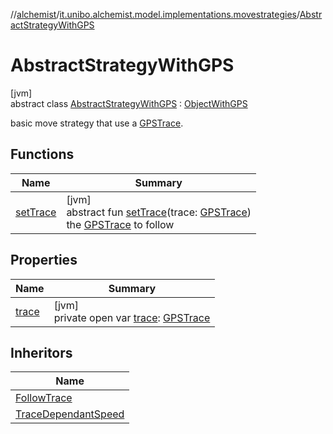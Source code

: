 //[alchemist](../../../index.md)/[it.unibo.alchemist.model.implementations.movestrategies](../index.md)/[AbstractStrategyWithGPS](index.md)

# AbstractStrategyWithGPS

[jvm]\
abstract class [AbstractStrategyWithGPS](index.md) : [ObjectWithGPS](../../it.unibo.alchemist.model.interfaces/-object-with-g-p-s/index.md)

basic move strategy that use a [GPSTrace](../../it.unibo.alchemist.model.interfaces/-g-p-s-trace/index.md).

## Functions

| Name | Summary |
|---|---|
| [setTrace](../../it.unibo.alchemist.model.interfaces/-object-with-g-p-s/set-trace.md) | [jvm]<br>abstract fun [setTrace](../../it.unibo.alchemist.model.interfaces/-object-with-g-p-s/set-trace.md)(trace: [GPSTrace](../../it.unibo.alchemist.model.interfaces/-g-p-s-trace/index.md))<br>the [GPSTrace](../../it.unibo.alchemist.model.interfaces/-g-p-s-trace/index.md) to follow |

## Properties

| Name | Summary |
|---|---|
| [trace](trace.md) | [jvm]<br>private open var [trace](trace.md): [GPSTrace](../../it.unibo.alchemist.model.interfaces/-g-p-s-trace/index.md) |

## Inheritors

| Name |
|---|
| [FollowTrace](../../it.unibo.alchemist.model.implementations.movestrategies.target/-follow-trace/index.md) |
| [TraceDependantSpeed](../../it.unibo.alchemist.model.implementations.movestrategies.speed/-trace-dependant-speed/index.md) |
